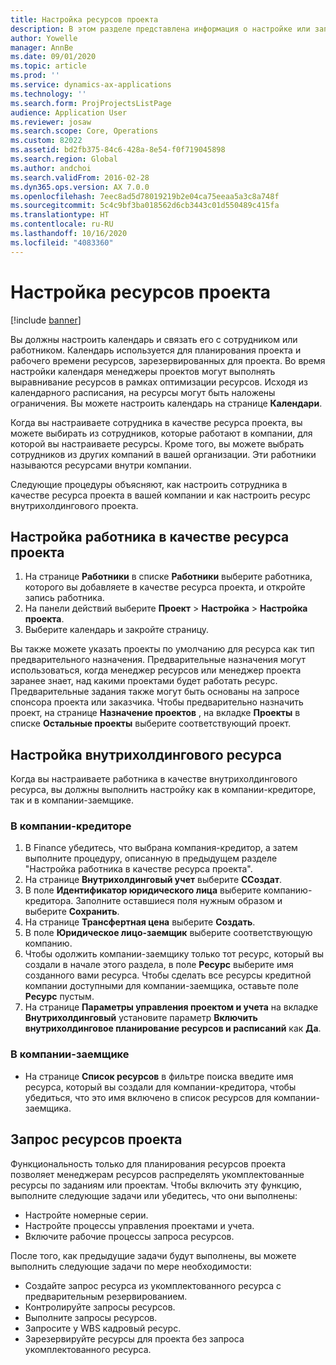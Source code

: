 ```yaml
---
title: Настройка ресурсов проекта
description: В этом разделе представлена информация о настройке или запросе ресурсов проекта.
author: Yowelle
manager: AnnBe
ms.date: 09/01/2020
ms.topic: article
ms.prod: ''
ms.service: dynamics-ax-applications
ms.technology: ''
ms.search.form: ProjProjectsListPage
audience: Application User
ms.reviewer: josaw
ms.search.scope: Core, Operations
ms.custom: 82022
ms.assetid: bd2fb375-84c6-428a-8e54-f0f719045898
ms.search.region: Global
ms.author: andchoi
ms.search.validFrom: 2016-02-28
ms.dyn365.ops.version: AX 7.0.0
ms.openlocfilehash: 7eec8ad5d78019219b2e04ca75eeaa5a3c8a748f
ms.sourcegitcommit: 5c4c9bf3ba018562d6cb3443c01d550489c415fa
ms.translationtype: HT
ms.contentlocale: ru-RU
ms.lasthandoff: 10/16/2020
ms.locfileid: "4083360"
---
```

# <a name="set-up-project-resources"></a>Настройка ресурсов проекта

[!include [banner](../includes/banner.md)]

Вы должны настроить календарь и связать его с сотрудником или работником. Календарь используется для планирования проекта и рабочего времени ресурсов, зарезервированных для проекта. Во время настройки календаря менеджеры проектов могут выполнять выравнивание ресурсов в рамках оптимизации ресурсов. Исходя из календарного расписания, на ресурсы могут быть наложены ограничения. Вы можете настроить календарь на странице **Календари**.

Когда вы настраиваете сотрудника в качестве ресурса проекта, вы можете выбирать из сотрудников, которые работают в компании, для которой вы настраиваете ресурсы. Кроме того, вы можете выбрать сотрудников из других компаний в вашей организации. Эти работники называются ресурсами внутри компании.

Следующие процедуры объясняют, как настроить сотрудника в качестве ресурса проекта в вашей компании и как настроить ресурс внутрихолдингового проекта.

## <a name="set-up-a-worker-as-a-project-resource"></a>Настройка работника в качестве ресурса проекта

1. На странице **Работники** в списке **Работники** выберите работника, которого вы добавляете в качестве ресурса проекта, и откройте запись работника.
2. На панели действий выберите **Проект** &gt; **Настройка** &gt; **Настройка проекта**.
3. Выберите календарь и закройте страницу.

Вы также можете указать проекты по умолчанию для ресурса как тип предварительного назначения. Предварительные назначения могут использоваться, когда менеджер ресурсов или менеджер проекта заранее знает, над какими проектами будет работать ресурс. Предварительные задания также могут быть основаны на запросе спонсора проекта или заказчика. Чтобы предварительно назначить проект, на странице **Назначение проектов** , на вкладке **Проекты** в списке **Остальные проекты** выберите соответствующий проект.

## <a name="set-up-an-intercompany-resource"></a>Настройка внутрихолдингового ресурса

Когда вы настраиваете работника в качестве внутрихолдингового ресурса, вы должны выполнить настройку как в компании-кредиторе, так и в компании-заемщике.

### <a name="in-the-lending-company"></a>В компании-кредиторе

1. В Finance убедитесь, что выбрана компания-кредитор, а затем выполните процедуру, описанную в предыдущем разделе "Настройка работника в качестве ресурса проекта".
2. На странице **Внутрихолдинговый учет** выберите **ССоздат**.
3. В поле **Идентификатор юридического лица** выберите компанию-кредитора. Заполните оставшиеся поля нужным образом и выберите **Сохранить**.
4. На странице **Трансфертная цена** выберите **Создать**.
5. В поле **Юридическое лицо-заемщик** выберите соответствующую компанию.
6. Чтобы одолжить компании-заемщику только тот ресурс, который вы создали в начале этого раздела, в поле **Ресурс** выберите имя созданного вами ресурса. Чтобы сделать все ресурсы кредитной компании доступными для компании-заемщика, оставьте поле **Ресурс** пустым.
7. На странице **Параметры управления проектом и учета** на вкладке **Внутрихолдинговый** установите параметр **Включить внутрихолдинговое планирование ресурсов и расписаний** как **Да**.

### <a name="in-the-borrowing-company"></a>В компании-заемщике

- На странице **Список ресурсов** в фильтре поиска введите имя ресурса, который вы создали для компании-кредитора, чтобы убедиться, что это имя включено в список ресурсов для компании-заемщика.

## <a name="request-project-resources"></a>Запрос ресурсов проекта
Функциональность только для планирования ресурсов проекта позволяет менеджерам ресурсов распределять укомплектованные ресурсы по заданиям или проектам. Чтобы включить эту функцию, выполните следующие задачи или убедитесь, что они выполнены:

- Настройте номерные серии.
- Настройте процессы управления проектами и учета.
- Включите рабочие процессы запроса ресурсов.

После того, как предыдущие задачи будут выполнены, вы можете выполнить следующие задачи по мере необходимости:

- Создайте запрос ресурса из укомплектованного ресурса с предварительным резервированием.
- Контролируйте запросы ресурсов.
- Выполните запросы ресурсов.
- Запросите у WBS кадровый ресурс.
- Зарезервируйте ресурсы для проекта без запроса укомплектованного ресурса.
